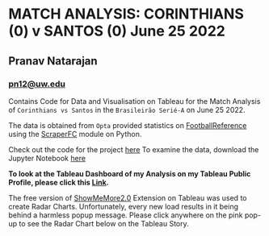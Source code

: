 # MATCH ANALYSIS: CORINTHIANS (0) v SANTOS (0) June 25 2022
## Pranav Natarajan
### pn12@uw.edu

Contains Code for Data and Visualisation on Tableau for the Match Analysis of `Corinthians vs Santos` in the `Brasileirão Serié-A` on June 25 2022.

The data is obtained from `Opta` provided statistics on [FootballReference](https://fbref.com/en/matches/4bf12498/Corinthians-Santos-June-25-2022-Serie-A) using the [ScraperFC](https://scraperfc.readthedocs.io/en/latest/fbref_examples.html) module on Python.

Check out the code for the project [here](main_analysis.py)
To examine the data, download the Jupyter Notebook [here](main_analysis.ipynb)

**To look at the Tableau Dashboard of my Analysis on my Tableau Public Profile, please click this [Link](https://public.tableau.com/views/CORvSANJun_25_2022Seri-AMatchAnalysis/PostMatchAnalysis?:language=en-US&:display_count=n&:origin=viz_share_link).**


The free version of [ShowMeMore2.0](https://exchange.tableau.com/products/109) Extension on Tableau was used to create Radar Charts. Unfortunately, every new load results in it being behind a harmless popup message. Please click anywhere on the pink pop-up to see the Radar Chart below on the Tableau Story.
